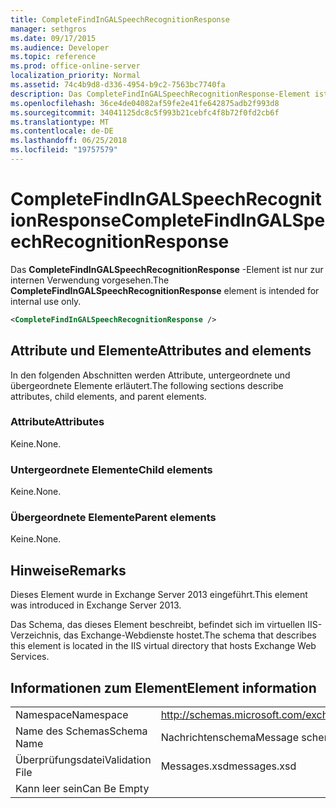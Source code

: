 ```yaml
---
title: CompleteFindInGALSpeechRecognitionResponse
manager: sethgros
ms.date: 09/17/2015
ms.audience: Developer
ms.topic: reference
ms.prod: office-online-server
localization_priority: Normal
ms.assetid: 74c4b9d8-d336-4954-b9c2-7563bc7740fa
description: Das CompleteFindInGALSpeechRecognitionResponse-Element ist nur zur internen Verwendung vorgesehen.
ms.openlocfilehash: 36ce4de04082af59fe2e41fe642875adb2f993d8
ms.sourcegitcommit: 34041125dc8c5f993b21cebfc4f8b72f0fd2cb6f
ms.translationtype: MT
ms.contentlocale: de-DE
ms.lasthandoff: 06/25/2018
ms.locfileid: "19757579"
---
```

# <a name="completefindingalspeechrecognitionresponse"></a><span data-ttu-id="81b50-103">CompleteFindInGALSpeechRecognitionResponse</span><span class="sxs-lookup"><span data-stu-id="81b50-103">CompleteFindInGALSpeechRecognitionResponse</span></span>

<span data-ttu-id="81b50-104">Das **CompleteFindInGALSpeechRecognitionResponse** -Element ist nur zur internen Verwendung vorgesehen.</span><span class="sxs-lookup"><span data-stu-id="81b50-104">The **CompleteFindInGALSpeechRecognitionResponse** element is intended for internal use only.</span></span> 
  
```XML
<CompleteFindInGALSpeechRecognitionResponse />
```

## <a name="attributes-and-elements"></a><span data-ttu-id="81b50-105">Attribute und Elemente</span><span class="sxs-lookup"><span data-stu-id="81b50-105">Attributes and elements</span></span>

<span data-ttu-id="81b50-106">In den folgenden Abschnitten werden Attribute, untergeordnete und übergeordnete Elemente erläutert.</span><span class="sxs-lookup"><span data-stu-id="81b50-106">The following sections describe attributes, child elements, and parent elements.</span></span>
  
### <a name="attributes"></a><span data-ttu-id="81b50-107">Attribute</span><span class="sxs-lookup"><span data-stu-id="81b50-107">Attributes</span></span>

<span data-ttu-id="81b50-108">Keine.</span><span class="sxs-lookup"><span data-stu-id="81b50-108">None.</span></span>
  
### <a name="child-elements"></a><span data-ttu-id="81b50-109">Untergeordnete Elemente</span><span class="sxs-lookup"><span data-stu-id="81b50-109">Child elements</span></span>

<span data-ttu-id="81b50-110">Keine.</span><span class="sxs-lookup"><span data-stu-id="81b50-110">None.</span></span>
  
### <a name="parent-elements"></a><span data-ttu-id="81b50-111">Übergeordnete Elemente</span><span class="sxs-lookup"><span data-stu-id="81b50-111">Parent elements</span></span>

<span data-ttu-id="81b50-112">Keine.</span><span class="sxs-lookup"><span data-stu-id="81b50-112">None.</span></span>
  
## <a name="remarks"></a><span data-ttu-id="81b50-113">Hinweise</span><span class="sxs-lookup"><span data-stu-id="81b50-113">Remarks</span></span>

<span data-ttu-id="81b50-114">Dieses Element wurde in Exchange Server 2013 eingeführt.</span><span class="sxs-lookup"><span data-stu-id="81b50-114">This element was introduced in Exchange Server 2013.</span></span>
  
<span data-ttu-id="81b50-115">Das Schema, das dieses Element beschreibt, befindet sich im virtuellen IIS-Verzeichnis, das Exchange-Webdienste hostet.</span><span class="sxs-lookup"><span data-stu-id="81b50-115">The schema that describes this element is located in the IIS virtual directory that hosts Exchange Web Services.</span></span>
  
## <a name="element-information"></a><span data-ttu-id="81b50-116">Informationen zum Element</span><span class="sxs-lookup"><span data-stu-id="81b50-116">Element information</span></span>

|||
|:-----|:-----|
|<span data-ttu-id="81b50-117">Namespace</span><span class="sxs-lookup"><span data-stu-id="81b50-117">Namespace</span></span>  <br/> |http://schemas.microsoft.com/exchange/services/2006/messages  <br/> |
|<span data-ttu-id="81b50-118">Name des Schemas</span><span class="sxs-lookup"><span data-stu-id="81b50-118">Schema Name</span></span>  <br/> |<span data-ttu-id="81b50-119">Nachrichtenschema</span><span class="sxs-lookup"><span data-stu-id="81b50-119">Message schema</span></span>  <br/> |
|<span data-ttu-id="81b50-120">Überprüfungsdatei</span><span class="sxs-lookup"><span data-stu-id="81b50-120">Validation File</span></span>  <br/> |<span data-ttu-id="81b50-121">Messages.xsd</span><span class="sxs-lookup"><span data-stu-id="81b50-121">messages.xsd</span></span>  <br/> |
|<span data-ttu-id="81b50-122">Kann leer sein</span><span class="sxs-lookup"><span data-stu-id="81b50-122">Can Be Empty</span></span>  <br/> ||
   

